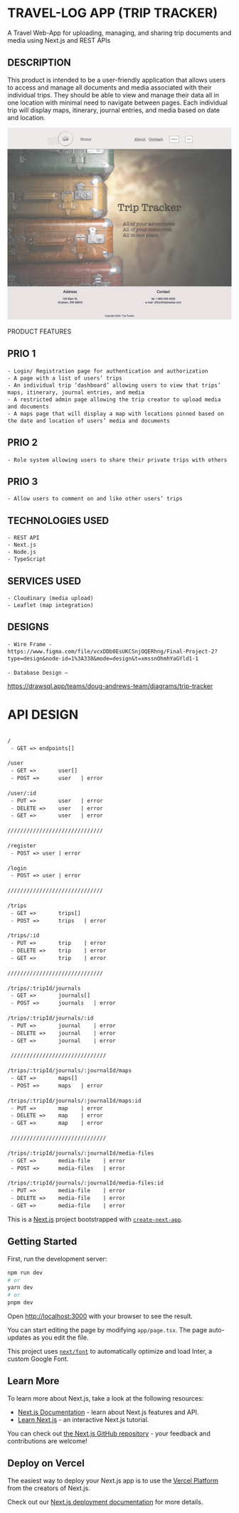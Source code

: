 # TRAVEL-LOG APP (TRIP TRACKER)

A Travel Web-App for uploading, managing, and sharing trip documents and media using Next.js and REST APIs

## DESCRIPTION

This product is intended to be a user-friendly application that allows users to access and manage all documents and media associated with their individual trips. They should be able to view and manage their data all in one location with minimal need to navigate between pages. Each individual trip will display maps, itinerary, journal entries, and media based on date and location.

![Landing Page](public/images/landing_page_screen_shot.png)

PRODUCT FEATURES

## PRIO 1

    - Login/ Registration page for authentication and authorization
    - A page with a list of users’ trips
    - An individual trip ‘dashboard’ allowing users to view that trips’ maps, itinerary, journal entries, and media
    - A restricted admin page allowing the trip creator to upload media and documents
    - A maps page that will display a map with locations pinned based on the date and location of users’ media and documents

## PRIO 2

    - Role system allowing users to share their private trips with others

## PRIO 3

    - Allow users to comment on and like other users’ trips

## TECHNOLOGIES USED

    - REST API
    - Next.js
    - Node.js
    - TypeScript

## SERVICES USED

    - Cloudinary (media upload)
    - Leaflet (map integration)

## DESIGNS

    - Wire Frame - https://www.figma.com/file/vcxDDb0EsUKCSnjOQERhng/Final-Project-2?type=design&node-id=1%3A338&mode=design&t=xmssnOhmhYaGYld1-1

    - Database Design –

https://drawsql.app/teams/doug-andrews-team/diagrams/trip-tracker

# API DESIGN

```ts

```

```txt
/
 - GET => endpoints[]

/user
 - GET =>       user[]
 - POST =>      user   | error

/user/:id
 - PUT =>       user   | error
 - DELETE =>    user   | error
 - GET =>       user   | error

//////////////////////////////

/register
 - POST => user | error

/login
 - POST => user | error

//////////////////////////////

/trips
 - GET =>       trips[]
 - POST =>      trips   | error

/trips/:id
 - PUT =>       trip    | error
 - DELETE =>    trip    | error
 - GET =>       trip    | error

//////////////////////////////

/trips/:tripId/journals
 - GET =>       journals[]
 - POST =>      journals   | error

/trips/:tripId/journals/:id
 - PUT =>       journal    | error
 - DELETE =>    journal    | error
 - GET =>       journal    | error

 //////////////////////////////

/trips/:tripId/journals/:journalId/maps
 - GET =>       maps[]
 - POST =>      maps   | error

/trips/:tripId/journals/:journalId/maps:id
 - PUT =>       map    | error
 - DELETE =>    map    | error
 - GET =>       map    | error

 //////////////////////////////

/trips/:tripId/journals/:journalId/media-files
 - GET =>       media-file    | error
 - POST =>      media-files   | error

/trips/:tripId/journals/:journalId/media-files:id
 - PUT =>       media-file    | error
 - DELETE =>    media-file    | error
 - GET =>       media-file    | error

```

This is a [Next.js](https://nextjs.org/) project bootstrapped with [`create-next-app`](https://github.com/vercel/next.js/tree/canary/packages/create-next-app).

## Getting Started

First, run the development server:

```bash
npm run dev
# or
yarn dev
# or
pnpm dev
```

Open [http://localhost:3000](http://localhost:3000) with your browser to see the result.

You can start editing the page by modifying `app/page.tsx`. The page auto-updates as you edit the file.

This project uses [`next/font`](https://nextjs.org/docs/basic-features/font-optimization) to automatically optimize and load Inter, a custom Google Font.

## Learn More

To learn more about Next.js, take a look at the following resources:

- [Next.js Documentation](https://nextjs.org/docs) - learn about Next.js features and API.
- [Learn Next.js](https://nextjs.org/learn) - an interactive Next.js tutorial.

You can check out [the Next.js GitHub repository](https://github.com/vercel/next.js/) - your feedback and contributions are welcome!

## Deploy on Vercel

The easiest way to deploy your Next.js app is to use the [Vercel Platform](https://vercel.com/new?utm_medium=default-template&filter=next.js&utm_source=create-next-app&utm_campaign=create-next-app-readme) from the creators of Next.js.

Check out our [Next.js deployment documentation](https://nextjs.org/docs/deployment) for more details.
